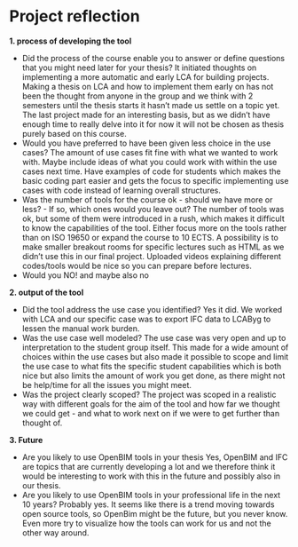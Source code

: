 # Project reflection
<b>1. process of developing the tool</b>
- Did the process of the course enable you to answer or define questions that you might need later for your thesis?
It initiated thoughts on implementing a more automatic and early LCA for building projects. Making a thesis on LCA and how to implement them early on has not been the thought from anyone in the group and we think with 2 semesters until the thesis starts it hasn’t made us settle on a topic yet. The last project made for an interesting basis, but as we didn’t have enough time to really delve into it for now it will not be chosen as thesis purely based on this course.
- Would you have preferred to have been given less choice in the use cases?
The amount of use cases fit fine with what we wanted to work with. Maybe include ideas of what you could work with within the use cases next time. Have examples of code for students which makes the basic coding part easier and gets the focus to specific implementing use cases with code instead of learning overall structures.
- Was the number of tools for the course ok - should we have more or less? - If so, which ones would you leave out?
The number of tools was ok, but some of them were introduced in a rush, which makes it difficult to know the capabilities of the tool. Either focus more on the tools rather than on ISO 19650 or expand the course to 10 ECTS. A possibility is to make smaller breakout rooms for specific lectures such as HTML as we didn’t use this in our final project. Uploaded videos explaining different codes/tools would be nice so you can prepare before lectures.
- Would you
NO! and maybe also no

<b>2. output of the tool</b>

- Did the tool address the use case you identified?
Yes it did. We worked with LCA and our specific case was to export IFC data to LCAByg to lessen the manual work burden.
- Was the use case well modeled?
The use case was very open and up to interpretation to the student group itself. This made for a wide amount of choices within the use cases but also made it possible to scope and limit the use case to what fits the specific student capabilities which is both nice but also limits the amount of work you get done, as there might not be help/time for all the issues you might meet.
- Was the project clearly scoped?
The project was scoped in a realistic way with different goals for the aim of the tool and how far we thought we could get - and what to work next on if we were to get further than thought of.

<b>3. Future</b>

- Are you likely to use OpenBIM tools in your thesis
Yes, OpenBIM and IFC are topics that are currently developing a lot and we therefore think it would be interesting to work with this in the future and possibly also in our thesis. 
- Are you likely to use OpenBIM tools in your professional life in the next 10 years?
Probably yes. It seems like there is a trend moving towards open source tools, so OpenBim might be the future, but you never know. Even more try to visualize how the tools can work for us and not the other way around.
